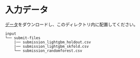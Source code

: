 # 入力データ

[データ](https://www.kaggle.com/sishihara/submit-files)をダウンロードし、このディレクトリ内に配置してください。

```
input
└── submit-files
    |── submission_lightgbm_holdout.csv
    |── submission_lightgbm_skfold.csv
    └── submission_randomforest.csv
```
